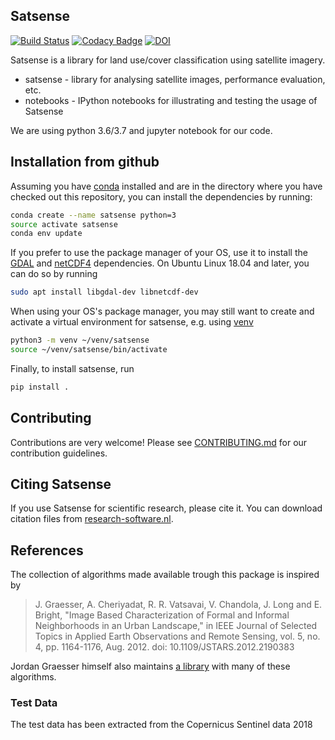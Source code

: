 ## Satsense

[![Build Status](https://travis-ci.com/DynaSlum/satsense.svg?branch=master)](https://travis-ci.com/DynaSlum/satsense)
[![Codacy Badge](https://api.codacy.com/project/badge/Grade/2a8eb394c4e64228b7f8501c2fadbc51)](https://app.codacy.com/app/DynaSlum/satsense?utm_source=github.com&utm_medium=referral&utm_content=DynaSlum/satsense&utm_campaign=badger)
[![DOI](https://zenodo.org/badge/DOI/10.5281/zenodo.1463015.svg)](https://doi.org/10.5281/zenodo.1463015)

Satsense is a library for land use/cover classification using satellite imagery.

* satsense - library for analysing satellite images, performance evaluation, etc.
* notebooks - IPython notebooks for illustrating and testing the usage of Satsense

We are using python 3.6/3.7 and jupyter notebook for our code.

## Installation from github

Assuming you have [conda](https://conda.io) installed and are in the
directory where you have checked out this repository, you can install
the dependencies by running:

```bash
conda create --name satsense python=3
source activate satsense
conda env update
```

If you prefer to use the package manager of your OS, use it to install
the [GDAL](https://pypi.org/project/GDAL/) and
[netCDF4](http://unidata.github.io/netcdf4-python/) dependencies. On Ubuntu
Linux 18.04 and later, you can do so by running
```bash
sudo apt install libgdal-dev libnetcdf-dev
```
When using your OS's package manager, you may still want to create and
activate a virtual environment for satsense, e.g. using 
[venv](https://docs.python.org/3/library/venv.html)
```bash
python3 -m venv ~/venv/satsense
source ~/venv/satsense/bin/activate
```

Finally, to install satsense, run
```bash
pip install .
```

## Contributing
Contributions are very welcome! Please see [CONTRIBUTING.md](https://github.com/DynaSlum/satsense/blob/master/CONTRIBUTING.md) for our contribution guidelines.

## Citing Satsense
If you use Satsense for scientific research, please cite it. You can download citation files from [research-software.nl](https://www.research-software.nl/software/satsense).

## References

The collection of algorithms made available trough this package is inspired by
> J. Graesser, A. Cheriyadat, R. R. Vatsavai, V. Chandola, J. Long and E. Bright, "Image Based Characterization of Formal and Informal Neighborhoods in an Urban Landscape," in IEEE Journal of Selected Topics in Applied Earth Observations and Remote Sensing, vol. 5, no. 4, pp. 1164-1176, Aug. 2012.
doi: 10.1109/JSTARS.2012.2190383

Jordan Graesser himself also maintains [a library](https://github.com/jgrss/spfeas) with many of these algorithms.


### Test Data
The test data has been extracted from the Copernicus Sentinel data 2018
